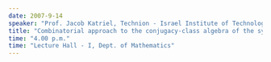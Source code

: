 ```yaml
---
date: 2007-9-14
speaker: "Prof. Jacob Katriel, Technion - Israel Institute of Technology, Haifa"
title: "Combinatorial approach to the conjugacy-class algebra of the symmetric group"
time: "4.00 p.m." 
time: "Lecture Hall - I, Dept. of Mathematics"
---
```


